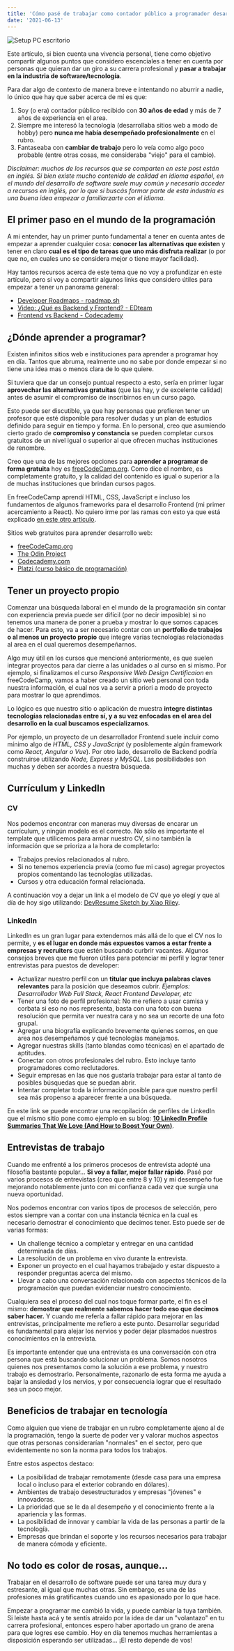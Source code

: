 ```yaml
---
title: 'Cómo pasé de trabajar como contador público a programador desarrollando aplicaciones móviles'
date: '2021-06-13'
---
```


![Setup PC escritorio](../images/posts/de-contador-a-programador/de-contador-a-programador-header.png)

Este artículo, si bien cuenta una vivencia personal, tiene como objetivo compartir algunos puntos que considero escenciales a tener en cuenta por personas que quieran dar un giro a su carrera profesional y **pasar a trabajar en la industria de software/tecnología**.

Para dar algo de contexto de manera breve e intentando no aburrir a nadie, lo único que hay que saber acerca de mí es que:
1. Soy (o era) contador público recibido con **30 años de edad** y más de 7 años de experiencia en el area.
2. Siempre me interesó la tecnología (desarrollaba sitios web a modo de hobby) pero **nunca me había desempeñado profesionalmente** en el rubro.
3. Fantaseaba con **cambiar de trabajo** pero lo veía como algo poco probable (entre otras cosas, me consideraba "viejo" para el cambio).

*Disclaimer: muchos de los recursos que se comparten en este post están en inglés. Si bien existe mucho contenido de calidad en idioma español, en el mundo del desarrollo de software suele muy común y necesario acceder a recursos en inglés, por lo que si buscás formar parte de esta industria es una buena idea empezar a familiarzarte con el idioma.*

## El primer paso en el mundo de la programación
A mi entender, hay un primer punto fundamental a tener en cuenta antes de empezar a aprender cualquier cosa: **conocer las alternativas que existen** y tener en claro **cual es el tipo de tareas que uno más disfruta realizar** (o por que no, en cuales uno se considera mejor o tiene mayor facilidad).

Hay tantos recursos acerca de este tema que no voy a profundizar en este artículo, pero sí voy a compartir algunos links que considero útiles para empezar a tener un panorama general:

- [Developer Roadmaps - roadmap.sh](https://roadmap.sh/)
- [Video: ¿Qué es Backend y Frontend? - EDteam](https://www.youtube.com/watch?v=50RbVujPPGs)
- [Frontend vs Backend - Codecademy](https://www.codecademy.com/resources/blog/front-end-vs-back-end/)

## ¿Dónde aprender a programar?
Existen infinitos sitios web e instituciones para aprender a programar hoy en día. Tantos que abruma, realmente uno no sabe por donde empezar si no tiene una idea mas o menos clara de lo que quiere. 

Si tuviera que dar un consejo puntual respecto a esto, sería en primer lugar **aprovechar las alternativas gratuitas** (que las hay, y de excelente calidad) antes de asumir el compromiso de inscribirnos en un curso pago.

Esto puede ser discutible, ya que hay personas que prefieren tener un profesor que esté disponible para resolver dudas y un plan de estudios definido para seguir en tiempo y forma. En lo personal, creo que asumiendo cierto grado de **compromiso y constancia** se pueden completar cursos gratuitos de un nivel igual o superior al que ofrecen muchas instituciones de renombre.

Creo que una de las mejores opciones para **aprender a programar de forma gratuita** hoy es [freeCodeCamp.org](https://www.freecodecamp.org/). Como dice el nombre, es completamente gratuito, y la calidad del contenido es igual o superior a la de muchas instituciones que brindan cursos pagos.

En freeCodeCamp aprendí HTML, CSS, JavaScript e incluso los fundamentos de algunos frameworks para el desarrollo Frontend (mi primer acercamiento a React). No quiero irme por las ramas con esto ya que está explicado [en este otro artículo](https://www.marcosdv.com/posts/aprender-programar-3-meses).

Sitios web gratuitos para aprender desarrollo web:
- [freeCodeCamp.org](https://www.freecodecamp.org/)
- [The Odin Project](https://www.theodinproject.com/)
- [Codecademy.com](https://www.codecademy.com/)
- [Platzi (curso básico de programación)](https://platzi.com/cursos/programacion-basica/)

## Tener un proyecto propio

Comenzar una búsqueda laboral en el mundo de la programación sin contar con experiencia previa puede ser difícil (por no decir imposible) si no tenemos una manera de poner a prueba y mostrar lo que somos capaces de hacer. Para esto, va a ser necesario contar con un **portfolio de trabajos o al menos un proyecto propio** que integre varias tecnologías relacionadas al area en el cual queremos desempeñarnos.

Algo muy útil en los cursos que mencioné anteriormente, es que suelen integrar proyectos para dar cierre a las unidades o al curso en si mismo. Por ejemplo, si finalizamos el curso *Responsive Web Design Certificaion* en freeCodeCamp, vamos a haber creado un sitio web personal con toda nuestra información, el cual nos va a servir a priori a modo de proyecto para mostrar lo que aprendimos.

Lo lógico es que nuestro sitio o aplicación de muestra **integre distintas tecnologías relacionadas entre sí, y a su vez enfocadas en el area del desarrollo en la cual buscamos especializarnos**. 

Por ejemplo, un proyecto de un desarrollador Frontend suele incluir como mínimo algo de *HTML, CSS y JavaScript* (y posiblemente algún framework como *React, Angular o Vue*). Por otro lado, desarrollo de Backend podría construirse utilizando *Node, Express y MySQL*. Las posibilidades son muchas y deben ser acordes a nuestra búsqueda.

## Currículum y LinkedIn

### CV
Nos podemos encontrar con maneras muy diversas de encarar un currículum, y ningún modelo es el correcto. No sólo es importante el template que utilicemos para armar nuestro CV, si no también la información que se prioriza a la hora de completarlo: 
- Trabajos previos relacionados al rubro.
- Si no tenemos experiencia previa (como fue mi caso) agregar proyectos propios comentando las tecnologías utilizadas.
- Cursos y otra educación formal relacionada.

A continuación voy a dejar un link a el modelo de CV que yo elegí y que al día de hoy sigo utilizando: [DevResume Sketch by Xiao Riley](https://themes.3rdwavemedia.com/resources/sketch-template/devresume-sketch-sketch-resume-template-for-software-developers/).

### LinkedIn
LinkedIn es un gran lugar para extendernos más allá de lo que el CV nos lo permite, y **es el lugar en donde más expuestos vamos a estar frente a empresas y recruiters** que estén buscando curbrir vacantes. Algunos consejos breves que me fueron útiles para potenciar mi perfil y lograr tener entrevistas para puestos de developer:
- Actualizar nuestro perfil con un **titular que incluya palabras claves relevantes** para la posición que deseamos cubrir. *Ejemplos: Desarrollador Web Full Stack, React Frontend Developer, etc*
- Tener una foto de perfil profesional: No me refiero a usar camisa y corbata si eso no nos representa, basta con una foto con buena resolución que permita ver nuestra cara y no sea un recorte de una foto grupal.
- Agregar una biografía explicando brevemente quienes somos, en que area nos desempeñamos y qué tecnologías manejamos.
- Agregar nuestras skills (tanto blandas como técnicas) en el apartado de aptitudes.
- Conectar con otros profesionales del rubro. Esto incluye tanto programadores como reclutadores.
- Seguir empresas en las que nos gustaría trabajar para estar al tanto de posibles búsquedas que se puedan abrir.
- Intentar completar toda la información posible para que nuestro perfil sea más propenso a aparecer frente a una búsqueda.

En este link se puede encontrar una recopilación de perfiles de LinkedIn que el mismo sitio pone como ejemplo en su blog: **[10 LinkedIn Profile Summaries That We Love (And How to Boost Your Own)](https://www.linkedin.com/business/talent/blog/product-tips/linkedin-profile-summaries-that-we-love-and-how-to-boost-your-own)**.

## Entrevistas de trabajo
Cuando me enfrenté a los primeros procesos de entrevista adopté una filosofía bastante popular... **Si voy a fallar, mejor fallar rápido**. Pasé por varios procesos de entrevistas (creo que entre 8 y 10) y mi desempeño fue mejorando notablemente junto con mi confianza cada vez que surgía una nueva oportunidad.

Nos podemos encontrar con varios tipos de procesos de selección, pero estos siempre van a contar con una instancia técnica en la cual es necesario demostrar el conocimiento que decimos tener. Esto puede ser de varias formas:
- Un challenge técnico a completar y entregar en una cantidad determinada de días.
- La resolución de un problema en vivo durante la entrevista.
- Exponer un proyecto en el cual hayamos trabajado y estar dispuesto a responder preguntas acerca del mismo.
- Llevar a cabo una conversación relacionada con aspectos técnicos de la programación que puedan evidenciar nuestro conocimiento.

Cualquiera sea el proceso del cual nos toque formar parte, el fin es el mismo: **demostrar que realmente sabemos hacer todo eso que decimos saber hacer.** Y cuando me refería a fallar rápido para mejorar en las entrevistas, principalmente me refiero a este punto. Desarrollar seguridad es fundamental para alejar los nervios y poder dejar plasmados nuestros conocimientos en la entrevista.

Es importante entender que una entrevista es una conversación con otra persona que está buscando solucionar un problema. Somos nosotros quienes nos presentamos como la solución a ese problema, y nuestro trabajo es demostrarlo. Personalmente, razonarlo de esta forma me ayuda a bajar la ansiedad y los nervios, y por consecuencia lograr que el resultado sea un poco mejor. 

## Beneficios de trabajar en tecnología
Como alguien que viene de trabajar en un rubro completamente ajeno al de la programación, tengo la suerte de poder ver y valorar muchos aspectos que otras personas considerarían "normales" en el sector, pero que evidentemente no son la norma para todos los trabajos. 

Entre estos aspectos destaco:
- La posibilidad de trabajar remotamente (desde casa para una empresa local o incluso para el exterior cobrando en dólares).
- Ambientes de trabajo desestructurados y empresas "jóvenes" e innovadoras.
- La prioridad que se le da al desempeño y el conocimiento frente a la apariencia y las formas.
- La posibilidad de innovar y cambiar la vida de las personas a partir de la tecnología.
- Empresas que brindan el soporte y los recursos necesarios para trabajar de manera cómoda y eficiente.

## No todo es color de rosas, aunque...
Trabajar en el desarrollo de software puede ser una tarea muy dura y estresante, al igual que muchas otras. Sin embargo, es una de las profesiones más gratificantes cuando uno es apasionado por lo que hace.

Empezar a programar me cambió la vida, y puede cambiar la tuya también. Si leiste hasta acá y te sentís atraido por la idea de dar un "volantazo" en tu carrera profesional, entonces espero haber aportado un grano de arena para que logres ese cambio. Hoy en día tenemos muchas herramientas a disposición esperando ser utilizadas... ¡El resto depende de vos!